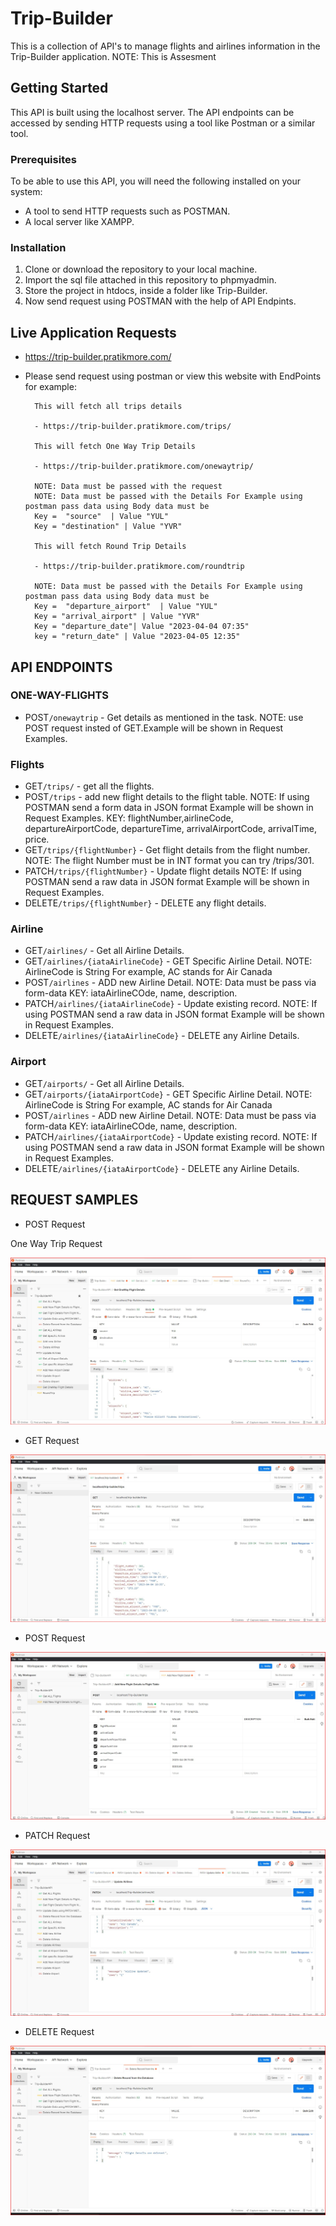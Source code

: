 # Trip-Builder

This is a collection of API's to manage flights and airlines information in the Trip-Builder application. NOTE: This is Assesment

## Getting Started

This API is built using the localhost server. The API endpoints can be accessed by sending HTTP requests using a tool like Postman or a similar tool.

### Prerequisites

To be able to use this API, you will need the following installed on your system:

- A tool to send HTTP requests such as POSTMAN.
- A local server like XAMPP.

### Installation

1. Clone or download the repository to your local machine.
2. Import the sql file attached in this repository to phpmyadmin.
3. Store the project in htdocs, inside a folder like Trip-Builder.
4. Now send request using POSTMAN with the help of API Endpints.


## Live Application Requests

- https://trip-builder.pratikmore.com/
- Please send request using postman or view this website with EndPoints 
    for example:
        
        This will fetch all trips details

        - https://trip-builder.pratikmore.com/trips/ 

        This will fetch One Way Trip Details 

        - https://trip-builder.pratikmore.com/onewaytrip/

        NOTE: Data must be passed with the request
        NOTE: Data must be passed with the Details For Example using postman pass data using Body data must be 
        Key =  "source"  | Value "YUL" 
        Key = "destination" | Value "YVR" 
        
        This will fetch Round Trip Details

        - https://trip-builder.pratikmore.com/roundtrip

        NOTE: Data must be passed with the Details For Example using postman pass data using Body data must be 
        Key =  "departure_airport"  | Value "YUL" 
        Key = "arrival_airport" | Value "YVR" 
        Key = "departure_date"| Value "2023-04-04 07:35" 
        key = "return_date" | Value "2023-04-05 12:35"


## API ENDPOINTS

### ONE-WAY-FLIGHTS

- POST`/onewaytrip` - Get details as mentioned in the task. NOTE: use POST request insted of GET.Example will be shown in Request Examples.


### Flights

- GET`/trips/` - get all the flights.
- POST`/trips` - add new flight details to the flight table. NOTE: If using POSTMAN send a form data in JSON format Example will be shown in Request Examples. KEY: flightNumber,airlineCode, departureAirportCode, departureTime, arrivalAirportCode, arrivalTime, price.
- GET`/trips/{flightNumber}` - Get flight details from the flight number. NOTE: The flight Number must be in INT format you can try /trips/301.
- PATCH`/trips/{flightNumber}` - Update flight details NOTE: If using POSTMAN send a raw data in JSON format Example will be shown in Request Examples.
- DELETE`/trips/{flightNumber}` - DELETE any flight details.

### Airline

- GET`/airlines/` - Get all Airline Details.
- GET`/airlines/{iataAirlineCode}` - GET Specific Airline Detail. NOTE: AirlineCode is String For example, AC stands for Air Canada
- POST`/airlines` - ADD new Airline Detail. NOTE: Data must be pass via form-data KEY: iataAirlineCOde, name, description.
- PATCH`/airlines/{iataAirlineCode}` - Update existing record. NOTE: If using POSTMAN send a raw data in JSON format Example will be shown in Request Examples.
- DELETE`/airlines/{iataAirlineCode}` - DELETE any Airline Details.

### Airport

- GET`/airports/` - Get all Airline Details.
- GET`/airports/{iataAirportCode}` - GET Specific Airline Detail. NOTE: AirlineCode is String For example, AC stands for Air Canada
- POST`/airlines` - ADD new Airline Detail. NOTE: Data must be pass via form-data KEY: iataAirlineCOde, name, description.
- PATCH`/airlines/{iataAirportCode}` - Update existing record. NOTE: If using POSTMAN send a raw data in JSON format Example will be shown in Request Examples.
- DELETE`/airlines/{iataAirportCode}` - DELETE any Airline Details.

## REQUEST SAMPLES

- POST Request

One Way Trip Request

![alt text](https://github.com/pratik-app/trip-builder/blob/main/OneWayTrip.jpg)

- GET Request

![alt text](https://github.com/pratik-app/trip-builder/blob/main/Test1.jpg)

- POST Request

![alt text](https://github.com/pratik-app/trip-builder/blob/main/SendingPostRequestData.jpg)

- PATCH Request

![alt text](https://github.com/pratik-app/trip-builder/blob/main/PATCH%20Method%20Solved.jpg)

- DELETE Request

![alt text](https://github.com/pratik-app/trip-builder/blob/main/Delete%20Record%20from%20Database.jpg)

